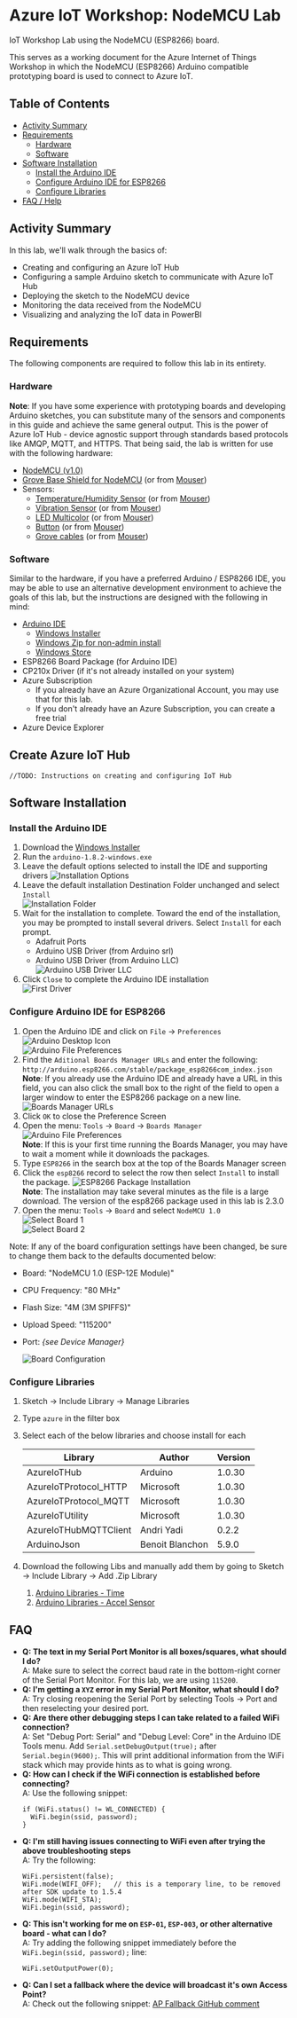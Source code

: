 # Azure IoT Workshop: NodeMCU Lab
IoT Workshop Lab using the NodeMCU (ESP8266) board.

This serves as a working document for the Azure Internet of Things Workshop in which the NodeMCU (ESP8266) Arduino compatible prototyping board is used to connect to Azure IoT.  

## Table of Contents
* [Activity Summary](#activity-summary)
* [Requirements](#requirements)
  * [Hardware](#hardware)
  * [Software](#software)
* [Software Installation](#software-installation)
  * [Install the Arduino IDE](#install-the-arduino-ide)
  * [Configure Arduino IDE for ESP8266](#configure-arduino-ide-for-esp8266)
  * [Configure Libraries](#configure-libraries)
* [FAQ / Help](#faq)

## Activity Summary

In this lab, we'll walk through the basics of: 
* Creating and configuring an Azure IoT Hub
* Configuring a sample Arduino sketch to communicate with Azure IoT Hub
* Deploying the sketch to the NodeMCU device
* Monitoring the data received from the NodeMCU
* Visualizing and analyzing the IoT data in PowerBI

## Requirements
The following components are required to follow this lab in its entirety.  

### Hardware
**Note**: If you have some experience with prototyping boards and developing Arduino sketches, you can substitute many of the sensors and components in this guide and achieve the same general output. This is the power of Azure IoT Hub - device agnostic support through standards based protocols like AMQP, MQTT, and HTTPS. That being said, the lab is written for use with the following hardware:

* [NodeMCU (v1.0)](http://amzn.to/2qTRR2F)
* [Grove Base Shield for NodeMCU](http://amzn.to/2qTtH7E) (or from [Mouser](http://www.mouser.com/ProductDetail/Seeed-Studio/105020008/))
* Sensors: 
  * [Temperature/Humidity Sensor](http://amzn.to/2psBJnC) (or from [Mouser](http://www.mouser.com/ProductDetail/Seeed-Studio/101020074/))
  * [Vibration Sensor](http://amzn.to/2qTDpqN) (or from [Mouser](http://www.mouser.com/ProductDetail/Seeed-Studio/101020054/))
  * [LED Multicolor](http://amzn.to/2qTHSdP) (or from [Mouser](http://www.mouser.com/ProductDetail/Seeed-Studio/104030014/))
  * [Button](http://amzn.to/2pZvedb) (or from [Mouser](http://www.mouser.com/ProductDetail/Seeed-Studio/101020003/))
  * [Grove cables](http://amzn.to/2pUQ2Es) (or from [Mouser](http://www.mouser.com/ProductDetail/Seeed-Studio/110990027))

### Software
Similar to the hardware, if you have a preferred Arduino / ESP8266 IDE, you may be able to use an alternative development environment to achieve the goals of this lab, but the instructions are designed with the following in mind:

* [Arduino IDE](https://www.arduino.cc/en/Main/Software)
  * [Windows Installer](https://downloads.arduino.cc/arduino-1.8.2-windows.exe)
  * [Windows Zip for non-admin install](https://downloads.arduino.cc/arduino-1.8.2-windows.zip)
  * [Windows Store](https://www.microsoft.com/en-us/store/p/arduino-ide/9nblggh4rsd8)
* ESP8266 Board Package (for Arduino IDE)
* CP210x Driver (if it's not already installed on your system)
* Azure Subscription
  * If you already have an Azure Organizational Account, you may use that for this lab.
  * If you don't already have an Azure Subscription, you can create a free trial 
* Azure Device Explorer



## Create Azure IoT Hub

```
//TODO: Instructions on creating and configuring IoT Hub
```

## Software Installation

### Install the Arduino IDE
1. Download the [Windows Installer](https://downloads.arduino.cc/arduino-1.8.2-windows.exe)
1. Run the `arduino-1.8.2-windows.exe`  
1. Leave the default options selected to install the IDE and supporting drivers
![Installation Options](/images/software_install/arduino-windows_install_options.png)
1. Leave the default installation Destination Folder unchanged and select `Install`  
![Installation Folder](/images/software_install/arduino-windows_install_folder.png)
1. Wait for the installation to complete. Toward the end of the installation, you may be prompted to install several drivers. Select `Install` for each prompt.  
    * Adafruit Ports  
    * Arduino USB Driver (from Arduino srl)  
    * Arduino USB Driver (from Arduino LLC)  
    ![Arduino USB Driver LLC](/images/software_install/driver_arduino_llc.png)
1. Click `Close` to complete the Arduino IDE installation  
  ![First Driver](/images/software_install/arduino-windows_finish.png)

### Configure Arduino IDE for ESP8266
1. Open the Arduino IDE and click on `File` → `Preferences`  
![Arduino Desktop Icon](/images/software_configuration/Arduino_Desktop_Icon.png)  
![Arduino File Preferences](/images/software_configuration/Arduino_File_Preferences.png)
1. Find the `Aditional Boards Manager URLs` and enter the following:
`http://arduino.esp8266.com/stable/package_esp8266com_index.json`  
**Note**: If you already use the Arduino IDE and already have a URL in this field, you can also click the small box to the right of the field to open a larger window to enter the ESP8266 package on a new line.
![Boards Manager URLs](/images/software_configuration/Arduino_Preference_BM.png)
1. Click `OK` to close the Preference Screen
1. Open the menu: `Tools` → `Board` → `Boards Manager`  
![Arduino File Preferences](/images/software_configuration/Arduino_Boards_Manager.png)  
**Note**: If this is your first time running the Boards Manager, you may have to wait a moment while it downloads the packages.
1. Type `ESP8266` in the search box at the top of the Boards Manager screen
1. Click the `esp8266` record to select the row then select `Install` to install the package.
![ESP8266 Package Installation](/images/software_configuration/Board_Manager_ESP8266.png)  
**Note**: The installation may take several minutes as the file is a large download. The version of the esp8266 package used in this lab is 2.3.0
1. Open the menu: `Tools` → `Board` and select `NodeMCU 1.0`  
![Select Board 1](/images/software_configuration/board_selection1.png)  
![Select Board 2](/images/software_configuration/board_selection2.png)  

Note: If any of the board configuration settings have been changed, be sure to change them back to the defaults documented below:
* Board: "NodeMCU 1.0 (ESP-12E Module)"
* CPU Frequency: "80 MHz"
* Flash Size: "4M (3M SPIFFS)"
* Upload Speed: "115200"
* Port: *{see Device Manager}*  

  ![Board Configuration](/images/board_configuration/board_configuration.png)


### Configure Libraries

1. Sketch → Include Library → Manage Libraries
1. Type `azure` in the filter box
1. Select each of the below libraries and choose install for each

   | Library                | Author    | Version |
   |------------------------|-----------|---------|
   | AzureIoTHub            | Arduino   | 1.0.30  |
   | AzureIoTProtocol_HTTP  | Microsoft | 1.0.30  |
   | AzureIoTProtocol_MQTT  | Microsoft | 1.0.30  |
   | AzureIoTUtility        | Microsoft | 1.0.30  |
   | AzureIoTHubMQTTClient  | Andri Yadi| 0.2.2   |
   | ArduinoJson            | Benoit Blanchon| 5.9.0|
1. Download the following Libs and manually add them by going to Sketch → Include Library → Add .Zip Library
    1. [Arduino Libraries - Time](https://github.com/PaulStoffregen/Time)
    1. [Arduino Libraries - Accel Sensor](https://github.com/Seeed-Studio/Accelerometer_ADXL345)

## FAQ
* **Q: The text in my Serial Port Monitor is all boxes/squares, what should I do?**  
  A: Make sure to select the correct baud rate in the bottom-right corner of the Serial Port Monitor. For this lab, we are using `115200`.  
* **Q: I'm getting a `XYZ` error in my Serial Port Monitor, what should I do?**  
  A: Try closing reopening the Serial Port by selecting Tools → Port and then reselecting your desired port.  
* **Q: Are there other debugging steps I can take related to a failed WiFi connection?**  
  A: Set "Debug Port: Serial" and "Debug Level: Core" in the Arduino IDE Tools menu. Add `Serial.setDebugOutput(true);` after `Serial.begin(9600);`. This will print additional information from the WiFi stack which may provide hints as to what is going wrong.  
* **Q: How can I check if the WiFi connection is established before connecting?**  
  A: Use the following snippet:
  ```
  if (WiFi.status() != WL_CONNECTED) {
    WiFi.begin(ssid, password);
  }
  ```  
* **Q: I'm still having issues connecting to WiFi even after trying the above troubleshooting steps**  
  A: Try the following:
  ```
  WiFi.persistent(false);
  WiFi.mode(WIFI_OFF);   // this is a temporary line, to be removed after SDK update to 1.5.4
  WiFi.mode(WIFI_STA);
  WiFi.begin(ssid, password);
  ```  
* **Q: This isn't working for me on `ESP-01`, `ESP-003`, or other alternative board - what can I do?**  
  A: Try adding the following snippet immediately before the `WiFi.begin(ssid, password);` line:
  ```
  WiFi.setOutputPower(0);
  ```  
* **Q: Can I set a fallback where the device will broadcast it's own Access Point?**  
  A: Check out the following snippet: [AP Fallback GitHub comment](https://github.com/esp8266/Arduino/issues/2186#issuecomment-260182998)